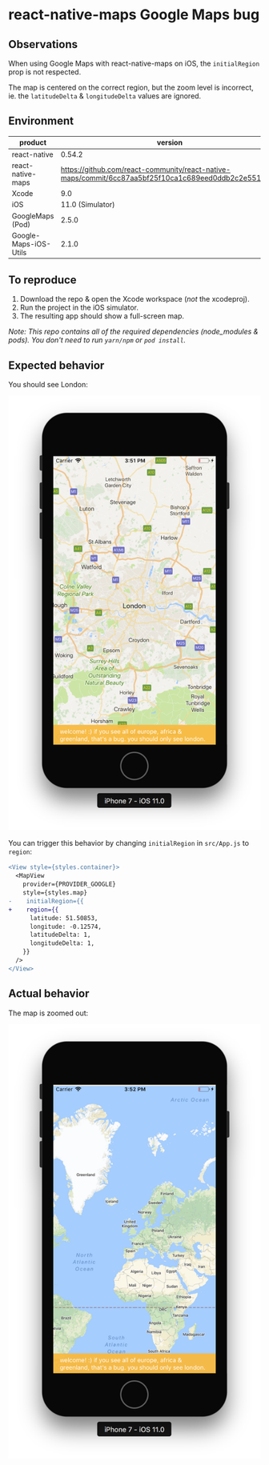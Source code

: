 # react-native-maps Google Maps bug

## Observations

When using Google Maps with react-native-maps on iOS, the `initialRegion` prop is not respected.

The map is centered on the correct region, but the zoom level is incorrect, ie. the `latitudeDelta` & `longitudeDelta` values are ignored.

## Environment

| product               | version                                                                                              |
| --------------------- | ---------------------------------------------------------------------------------------------------- |
| react-native          | 0.54.2                                                                                               |
| react-native-maps     | https://github.com/react-community/react-native-maps/commit/6cc87aa5bf25f10ca1c689eed0ddb2c2e551a933 |
| Xcode                 | 9.0                                                                                                  |
| iOS                   | 11.0 (Simulator)                                                                                     |
| GoogleMaps (Pod)      | 2.5.0                                                                                                |
| Google-Maps-iOS-Utils | 2.1.0                                                                                                |

## To reproduce

1. Download the repo & open the Xcode workspace (_not_ the xcodeproj).
2. Run the project in the iOS simulator.
3. The resulting app should show a full-screen map.

_Note: This repo contains all of the required dependencies (node_modules & pods). You don't need to run `yarn/npm` or `pod install`._

## Expected behavior

You should see London:

![](expected.png)

You can trigger this behavior by changing `initialRegion` in `src/App.js` to `region`:

```diff
<View style={styles.container}>
  <MapView
    provider={PROVIDER_GOOGLE}
    style={styles.map}
-    initialRegion={{
+    region={{
      latitude: 51.50853,
      longitude: -0.12574,
      latitudeDelta: 1,
      longitudeDelta: 1,
    }}
  />
</View>
```

## Actual behavior

The map is zoomed out:

![](actual.png)
